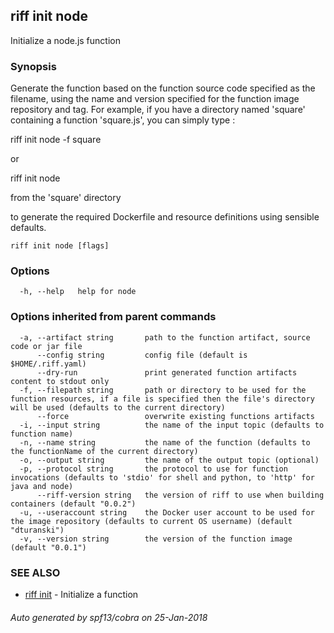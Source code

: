 ## riff init node

Initialize a node.js function

### Synopsis


Generate the function based on the function source code specified as the filename, using the name
and version specified for the function image repository and tag.
For example, if you have a directory named 'square' containing a function 'square.js', you can simply type :

riff init node -f square

or

riff init node

from the 'square' directory

to generate the required Dockerfile and resource definitions using sensible defaults.

```
riff init node [flags]
```

### Options

```
  -h, --help   help for node
```

### Options inherited from parent commands

```
  -a, --artifact string       path to the function artifact, source code or jar file
      --config string         config file (default is $HOME/.riff.yaml)
      --dry-run               print generated function artifacts content to stdout only
  -f, --filepath string       path or directory to be used for the function resources, if a file is specified then the file's directory will be used (defaults to the current directory)
      --force                 overwrite existing functions artifacts
  -i, --input string          the name of the input topic (defaults to function name)
  -n, --name string           the name of the function (defaults to the functionName of the current directory)
  -o, --output string         the name of the output topic (optional)
  -p, --protocol string       the protocol to use for function invocations (defaults to 'stdio' for shell and python, to 'http' for java and node)
      --riff-version string   the version of riff to use when building containers (default "0.0.2")
  -u, --useraccount string    the Docker user account to be used for the image repository (defaults to current OS username) (default "dturanski")
  -v, --version string        the version of the function image (default "0.0.1")
```

### SEE ALSO
* [riff init](riff_init.md)	 - Initialize a function

###### Auto generated by spf13/cobra on 25-Jan-2018
